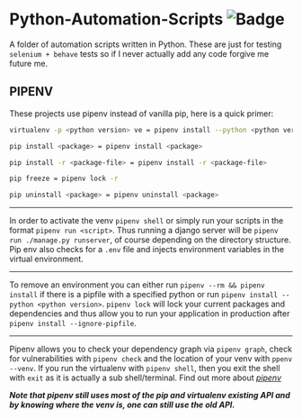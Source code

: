 # Python-Automation-Scripts ![Badge](https://github.com/mfundontini/Python-Automation-Scripts/workflows/Python%20application/badge.svg)

A folder of automation scripts written in Python. These are just for testing `selenium + behave` tests so if I never actually add any code forgive me future me.

## PIPENV
These projects use pipenv instead of vanilla pip, here is a quick primer:

```bash
virtualenv -p <python version> ve = pipenv install --python <python version> 

pip install <package> = pipenv install <package>

pip install -r <package-file> = pipenv install -r <package-file>

pip freeze = pipenv lock -r

pip uninstall <package> = pipenv uninstall <package>
```
___
In order to activate the venv `pipenv shell` or simply run your scripts in the format `pipenv run <script>`. Thus running
a django server will be `pipenv run ./manage.py runserver`, of course depending on the directory structure. Pip env also checks
for a `.env` file and injects environment variables in the virtual environment.
___
To remove an environment you can either run `pipenv --rm && pipenv install` if there is a pipfile with a specified python or 
run `pipenv install --python <python version>`. `pipenv lock` will lock your current packages and dependencies and thus allow you to run
your application in production after `pipenv install --ignore-pipfile`.
___
Pipenv allows you to check your dependency graph via `pipenv graph`, check for vulnerabilities with `pipenv check` and the location
 of your venv with `ppenv --venv`. If you run the virtualenv with `pipenv shell`, then you exit the shell with `exit` as it is actually a sub shell/terminal.
 Find out more about [_pipenv_](https://pipenv-fork.readthedocs.io/en/latest/ "pipenv documentation")
 
 _**Note that pipenv still uses most of the pip and virtualenv existing API and by knowing where the venv is, one can still use the old API.**_
